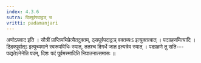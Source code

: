 ```yaml
---
index: 4.3.6
sutra: दिक्पूर्वपदाट्ठञ् च
vritti: padamanjari
---
```


 अणोऽपवाद इति । सौत्रीं प्राप्तिमभिप्रेत्यैतदुक्तम्, ठ्सपूर्वपदाट्ठञ् वक्तव्यःऽ इत्युक्तत्वात् । पदग्रहणमित्यादि । ठ्दिक्पूर्वात्ऽ इत्युच्यमाने स्वरूपविधिः स्यात्, ततश्च दिगर्धे जात इत्यत्रेव स्यात् । पदग्रहणे तु सति---पद्यतेऽनेनेति पदम्, दिशः पदं पूर्वमस्मादिति निपातनात्समासः ॥